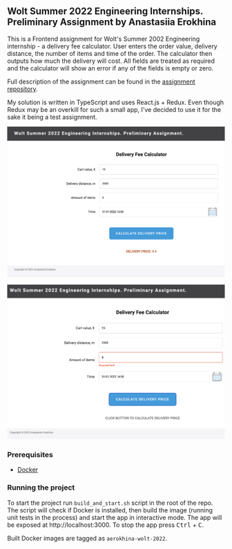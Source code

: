 ## Wolt Summer 2022 Engineering Internships. Preliminary Assignment by Anastasiia Erokhina

This is a Frontend assignment for Wolt's Summer 2002 Engineering internship - a delivery fee calculator. User enters the order value, delivery distance, the number of items and time of the order. The calculator then outputs how much the delivery will cost. All fields are treated as required and the calculator will show an error if any of the fields is empty or zero.

Full description of the assignment can be found in the [assignment repository](https://github.com/woltapp/engineering-summer-intern-2022).

My solution is written in TypeScript and uses React.js + Redux. Even though Redux may be an overkill for such a small app, I've decided to use it for the sake it being a test assignment.

![screenshot 1](./docs/screenshot1.png)

![screenshot 2](./docs/screenshot2.png)

### Prerequisites

- [Docker](https://www.docker.com/)

### Running the project

To start the project run `build_and_start.sh` script in the root of the repo. The script will check if Docker is installed, then build the image (running unit tests in the process) and start the app in interactive mode. The app will be exposed at http://localhost:3000. To stop the app press <kbd>Ctrl</kbd> + <kbd>C</kbd>.

Built Docker images are tagged as `aerokhina-wolt-2022`.
